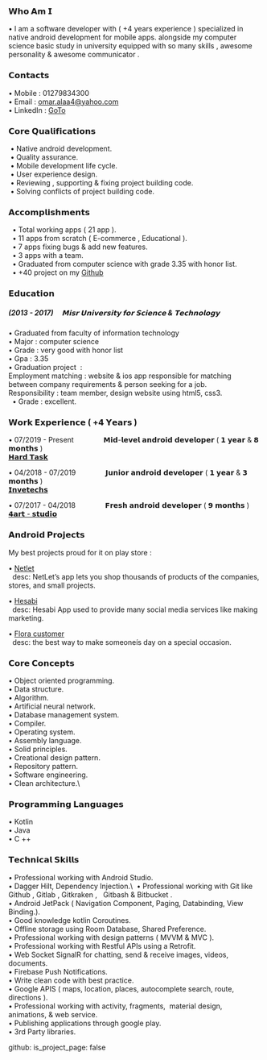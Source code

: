 ### 𝗪𝗵𝗼 𝗔𝗺 𝗜

• I am a software developer with ( +4 years experience ) specialized in native android development for mobile apps.
alongside my computer science basic study in university equipped with so many skills , awesome personality & awesome communicator . 

### 𝗖𝗼𝗻𝘁𝗮𝗰𝘁𝘀

• Mobile : 01279834300\
• Email : omar.alaa4@yahoo.com\
• LinkedIn : [GoTo](https://www.linkedin.com/in/omar-alaa-/)

### 𝗖𝗼𝗿𝗲 𝗤𝘂𝗮𝗹𝗶𝗳𝗶𝗰𝗮𝘁𝗶𝗼𝗻𝘀

 • Native android development.\
 • Quality assurance.\
 • Mobile development life cycle.\
 • User experience design.\
 • Reviewing , supporting & fixing project building code.\
 • Solving conflicts of project building code.


### 𝗔𝗰𝗰𝗼𝗺𝗽𝗹𝗶𝘀𝗵𝗺𝗲𝗻𝘁𝘀

  • Total working apps ( 21 app ).\
  • 11 apps from scratch ( E-commerce , Educational ).\
  • 7 apps fixing bugs & add new features.\
  • 3 apps with a team.\
  • Graduated from computer science with grade 3.35 with honor list.\
  • +40 project on my  [Github](https://github.com/omar20alaa)
  
### 𝗘𝗱𝘂𝗰𝗮𝘁𝗶𝗼𝗻

##### (2013 - 2017)  &nbsp;  &nbsp; 𝗠𝗶𝘀𝗿 𝗨𝗻𝗶𝘃𝗲𝗿𝘀𝗶𝘁𝘆 𝗳𝗼𝗿 𝗦𝗰𝗶𝗲𝗻𝗰𝗲 & 𝗧𝗲𝗰𝗵𝗻𝗼𝗹𝗼𝗴𝘆
 • Graduated from faculty of information technology\
                    • Major : computer science\
                    • Grade : very good with honor list\
                    • Gpa : 3.35\
                    • Graduation project  :\
                    Employment matching : website & ios app responsible for matching  between company requirements & person seeking for a job.\
                    Responsibility : team member, design website using html5, css3.\
                    • Grade : excellent.



### 𝗪𝗼𝗿𝗸 𝗘𝘅𝗽𝗲𝗿𝗶𝗲𝗻𝗰𝗲 ( +𝟰 𝗬𝗲𝗮𝗿𝘀 )

 • 07/2019 - Present     &nbsp; &nbsp; &nbsp; &nbsp; &nbsp; &nbsp; &nbsp; 𝗠𝗶𝗱-𝗹𝗲𝘃𝗲𝗹 𝗮𝗻𝗱𝗿𝗼𝗶𝗱 𝗱𝗲𝘃𝗲𝗹𝗼𝗽𝗲𝗿 ( 𝟭 𝘆𝗲𝗮𝗿 & 𝟴 𝗺𝗼𝗻𝘁𝗵𝘀 )\
                        [𝗛𝗮𝗿𝗱 𝗧𝗮𝘀𝗸](https://hardtask.com/)
          
 • 04/2018 - 07/2019      &nbsp; &nbsp; &nbsp; &nbsp; &nbsp; &nbsp; &nbsp; 𝗝𝘂𝗻𝗶𝗼𝗿 𝗮𝗻𝗱𝗿𝗼𝗶𝗱 𝗱𝗲𝘃𝗲𝗹𝗼𝗽𝗲𝗿 ( 𝟭 𝘆𝗲𝗮𝗿 & 𝟯 𝗺𝗼𝗻𝘁𝗵𝘀 )\
                        [𝗜𝗻𝘃𝗲𝘁𝗲𝗰𝗵𝘀](https://invetechs.com/)         
          
 • 07/2017 - 04/2018      &nbsp; &nbsp; &nbsp; &nbsp; &nbsp; &nbsp; &nbsp; 𝗙𝗿𝗲𝘀𝗵 𝗮𝗻𝗱𝗿𝗼𝗶𝗱 𝗱𝗲𝘃𝗲𝗹𝗼𝗽𝗲𝗿 ( 𝟵 𝗺𝗼𝗻𝘁𝗵𝘀 )\
                        [𝟰𝗮𝗿𝘁 - 𝘀𝘁𝘂𝗱𝗶𝗼](https://4art-studio.com/)       
                      
### 𝗔𝗻𝗱𝗿𝗼𝗶𝗱 𝗣𝗿𝗼𝗷𝗲𝗰𝘁𝘀

My best projects proud for it on play store :

• [Netlet](https://play.google.com/store/apps/details?id=app.netlet)\
      &nbsp;     desc: NetLet’s app lets you shop thousands of products of the companies, stores, and small projects.


• [Hesabi](https://play.google.com/store/apps/details?id=app.hesabi)\
       &nbsp;    desc: Hesabi App used to provide many social media services like making marketing.


• [Flora customer](https://play.google.com/store/apps/details?id=app.flora&hl=en)\
           &nbsp;  desc: the best way to make someoneís day on a special occasion.
  

### 𝗖𝗼𝗿𝗲 𝗖𝗼𝗻𝗰𝗲𝗽𝘁𝘀

• Object oriented programming.\
• Data structure.\
• Algorithm.\
• Artificial neural network.\
• Database management system.\
• Compiler.\
• Operating system.\
• Assembly language.\
• Solid principles.\
• Creational design pattern.\
• Repository pattern.\
• Software engineering.\
• Clean architecture.\

### 𝗣𝗿𝗼𝗴𝗿𝗮𝗺𝗺𝗶𝗻𝗴 𝗟𝗮𝗻𝗴𝘂𝗮𝗴𝗲𝘀

• Kotlin\
• Java\
• C ++

### 𝗧𝗲𝗰𝗵𝗻𝗶𝗰𝗮𝗹 𝗦𝗸𝗶𝗹𝗹𝘀

• Professional working with Android Studio.\
• Dagger Hilt, Dependency Injection.\ 
• Professional working with Git like Github , Gitlab , Gitkraken , &nbsp;  Gitbash & Bitbucket .\
• Android JetPack ( Navigation Component, Paging, Databinding, View Binding.).\
• Good knowledge kotlin Coroutines.\
• Offline storage using Room Database, Shared Preference.\
• Professional working with design patterns ( MVVM & MVC ).\
• Professional working with Restful APIs using a Retrofit.\
• Web Socket SignalR for chatting, send & receive images, videos, documents.\
• Firebase Push Notifications.\
• Write clean code with best practice.\
• Google APIS ( maps, location, places, autocomplete search, route, directions ).\
• Professional working with activity, fragments,  material design, animations, & web service.\
• Publishing applications through google play.\
• 3rd Party libraries.

github:
  is_project_page: false
